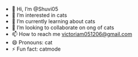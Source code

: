 - 👋 Hi, I’m @Shuvi05
- 👀 I’m interested in cats
- 🌱 I’m currently learning about cats
- 💞️ I’m looking to collaborate on ong of cats
- 📫 How to reach me victoriam051206@gmail.com
- 😄 Pronouns: cat
- ⚡ Fun fact: catmode

<!---
Shuvi05/Shuvi05 is a ✨ special ✨ repository because its `README.md` (this file) appears on your GitHub profile.
You can click the Preview link to take a look at your changes.
--->
